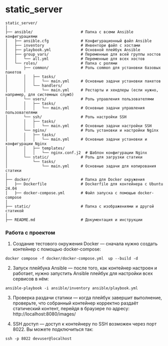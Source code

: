 # static_server

```
static_server/
│
├── ansible/                     # Папка с всеми Ansible конфигурациями
│   ├── ansible.cfg              # Конфигурационный файл Ansible
│   ├── inventory                # Инвентори файл с хостами
│   ├── playbook.yml             # Основной плейбук Ansible
│   ├── group_vars/              # Переменные для всей группы хостов
│   │   └── all.yml              # Переменные для всех хостов
│   └── roles/                   # Папка с ролями
│       ├── common/              # Роль common для установки базовых пакетов
│       │   ├── tasks/
│       │   │   └── main.yml     # Основные задачи установки пакетов
│       │   └── handlers/
│       │       └── main.yml     # Рестарты и хендлеры (если нужно, например, для системных служб)
│       └── users/               # Роль управления пользователями
│       │   ├── tasks/
│       │   │   └── main.yml     # Основные задачи управления пользователями
│       └── ssh/                 # Роль настройки SSH
│       │   ├── tasks/
│       │   │   └── main.yml     # Основные задачи настройки SSH
│       └── nginx/               # Роль установки и настройки Nginx
│       │   ├── tasks/
│       │   │   └── main.yml     # Основные задачи установки и конфигурации Nginx
│       │   ├── templates/
│       │   │   └── nginx.conf.j2  # Шаблон конфигурации Nginx
│       └── static/              # Роль для загрузки статики
│           └── tasks/
│               └── main.yml     # Основные задачи для копирования статики
│
├── docker/                      # Папка для Docker окружения
│   ├── Dockerfile               # Dockerfile для контейнера с Ubuntu 24.04
│   ├── docker-compose.yml       # Файл запуска с помощью docker-compose
│ 
├── static/                      # Папка с изображениями и другой статикой
│ 
├── README.md                    # Документация и инструкции
```


### Работа с проектом
1. Создание тестового окружения Docker — сначала нужно создать контейнер с помощью docker-compose:

```docker compose -f docker/docker-compose.yml  up --build -d```

2. Запуск плейбука Ansible — после того, как контейнер настроен и работает, нужно запустить Ansible плейбук для настройки всех сервисов в нём:

```ansible-playbook -i ansible/inventory ansible/playbook.yml```

3. Проверка раздачи статики — когда плейбук завершит выполнение, проверьте, что собранный контейнер корректно раздаёт статический контент, перейдя в браузере по адресу:
http://localhost:8080/images/

4. SSH доступ — доступ к контейнеру по SSH возможен через порт 8022. Вы можете подключиться так:

```ssh -p 8022 devuser@localhost```
